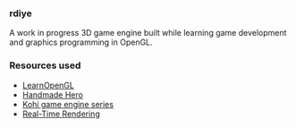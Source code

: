 ### rdiye 
A work in progress 3D game engine built while learning game development and graphics programming in OpenGL.

### Resources used
- [LearnOpenGL](https://learnopengl.com/)
- [Handmade Hero](https://handmadehero.org/)
- [Kohi game engine series](https://www.youtube.com/playlist?list=PLv8Ddw9K0JPg1BEO-RS-0MYs423cvLVtj)
- [Real-Time Rendering](https://www.realtimerendering.com/)